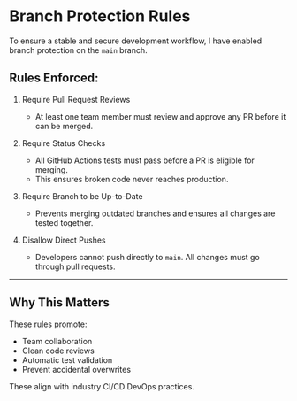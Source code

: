# Branch Protection Rules

To ensure a stable and secure development workflow, I have enabled branch protection on the `main` branch.

## Rules Enforced:

1. Require Pull Request Reviews
    - At least one team member must review and approve any PR before it can be merged.

2. Require Status Checks
    - All GitHub Actions tests must pass before a PR is eligible for merging.
    - This ensures broken code never reaches production.

3. Require Branch to be Up-to-Date
    - Prevents merging outdated branches and ensures all changes are tested together.

4. Disallow Direct Pushes
    - Developers cannot push directly to `main`. All changes must go through pull requests.

---

## Why This Matters

These rules promote:
- Team collaboration
- Clean code reviews
- Automatic test validation
- Prevent accidental overwrites

These align with industry CI/CD DevOps practices.
